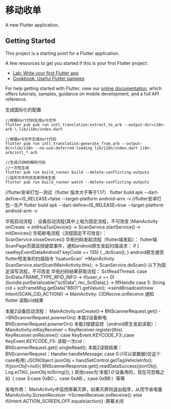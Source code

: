 # 移动收单

A new Flutter application.

## Getting Started

This project is a starting point for a Flutter application.

A few resources to get you started if this is your first Flutter project:

- [Lab: Write your first Flutter app](https://flutter.dev/docs/get-started/codelab)
- [Cookbook: Useful Flutter samples](https://flutter.dev/docs/cookbook)

For help getting started with Flutter, view our
[online documentation](https://flutter.dev/docs), which offers tutorials,
samples, guidance on mobile development, and a full API reference.


生成国际化的配置
```
//根据dart代码生成arb文件
flutter pub pub run intl_translation:extract_to_arb --output-dir=i18n-arb \ lib/i18n/index.dart
```

```
//根据arb文件生成dart代码
flutter pub run intl_translation:generate_from_arb --output-dir=lib/i18n --no-use-deferred-loading lib/i18n/index.dart i18n-arb/intl_*.arb
```

```
//生成JSON的解析代码
//一次性生成
flutter pub run build_runner build --delete-conflicting-outputs
//监听文件的状态来持续生成
flutter pub run build_runner watch --delete-conflicting-outputs
```

//flutter安卓打包--测试（flutter 版本大于等于1.17）
flutter build apk   --dart-define=IS_RELEASE=false  --target-platform  android-arm -v
//flutter安卓打包--生产
flutter build apk   --dart-define=IS_RELEASE=true  --target-platform  android-arm -v

华拓启动流程：
    设备启动流程(其中上电为固定流程，不可改变 )MainActivity onCreate -> initHuaTuoDevice() -> ScanService.startService() -> initDevices()
华拓断电流程（流程固定不可改变）：
    ScanService.closeDevices()
华拓扫码发起流程（flutter端发起）：
    flutter端ScanPage页面监控键盘事件，通知android原生发起扫描请求：
                    if ( rawKeyEventDataAndroid?.keyCode == 135) {
                       _doScan();
                     }
    android原生接受flutter短发来的扫描指令 'huatuoScan'  ->MainActivity  ScanService.startScan(MainActivity.this); -> ScanService.doScan() 以下为固定读写流程，不可改变
华拓扫码结果获取流程：
    SctReadThread. case SctData.FRAME_TYPE_RFID_INFO -> if(user_x == 0){bundle.putSerializable("sctData", rec_SctData);} ->
    RfHandle case 5:  String cid = sctFrameMsg.getData("8801").getValue();  ->sendBroadcast(new Intent(SCAN_CID_ACTION))
    -> MainActivity: CIDRecive.onReceive 通知flutter 读取cid结果

本能2设备启动流程：
    MainActivity.onCreate()-> BNScannerRequest.get() ->BNScannerRequest.pownerOn()
本能2设备断电
    BNScannerRequest.pownerOn()
本能2按键监控（android原生发起读取）：
    MainActivity:mKeyReceiver = KeyReceiver.register(this)
    KeyReceiver.onReceive():
    case KeyEvent.KEYCODE_F3:,case KeyEvent.KEYCODE_F5: 读取一次cid：BNScannerRequest.get().singleRead();
本能2读取结果：
    BNScannerRequest：Handler.handleMessage:
    case 0://可以拿数据(仅这个case有用)
        JSONObject jsonObj = handSetControl.getTagVehicleInfo();
                                if(jsonObj!=null){
                                    BNScannerResponse.get().readDataSuccess(jsonObj);
                                    Log.e(TAG, jsonObj.toString());
                                }
    其他case为‘本能1.0’设备用的，现在可忽略之 如（ case 3:case 0xBC:，case 0xAB:，case 0xBB:）等等

省电作用：
MainActivity中监控屏幕灭屏，如果灭屏则退出程序，从而节省电量
    MainActivity.ScreenReceiver ->ScreenReceiver.onReceive():
       else if(Intent.ACTION_SCREEN_OFF.equals(action)) :屏幕关闭
